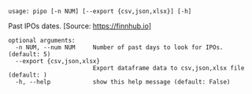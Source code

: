 ```
usage: pipo [-n NUM] [--export {csv,json,xlsx}] [-h]
```

Past IPOs dates. [Source: https://finnhub.io]

```
optional arguments:
  -n NUM, --num NUM     Number of past days to look for IPOs. (default: 5)
  --export {csv,json,xlsx}
                        Export dataframe data to csv,json,xlsx file (default: )
  -h, --help            show this help message (default: False)
```
